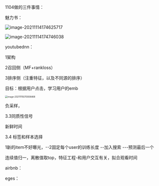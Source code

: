 1104做的三件事情：

魅力书：

![image-20211114174625717](/Users/lixiang/Documents/typora/learn/sublime/weekly/1104/总结1104.assets/image-20211114174625717.png)



![image-20211114174746038](/Users/lixiang/Documents/typora/learn/sublime/weekly/1104/总结1104.assets/image-20211114174746038.png)



youtubednn：

1架构

2召回侧（MF+rankloss）



3排序侧（注重特征，以及不同源的排序）

目标：根据用户点击，学习用户的emb

<img src="/Users/lixiang/Documents/typora/learn/sublime/weekly/1104/总结1104.assets/image-20211115070008468.png" alt="image-20211115070008468" style="zoom:50%;" />

负采样，

3.3同质性信号

新鲜时间

3.4 标签和样本选择

1新的item不好曝光，--2固定每个user的训练长度 --加入搜索 ---预测最后一个







连续值归一，离散值取top，特征工程-和用户交互有关，拟合观看时间

airbnb：

eges：

